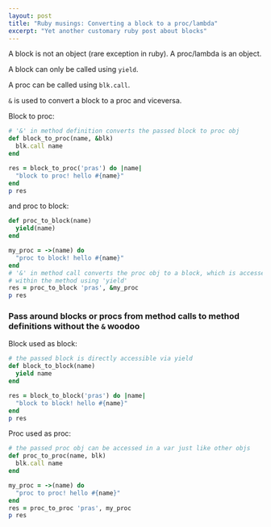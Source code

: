 ```yaml
---
layout: post
title: "Ruby musings: Converting a block to a proc/lambda"
excerpt: "Yet another customary ruby post about blocks"
---
```


A block is not an object (rare exception in ruby). A proc/lambda is an object.

A block can only be called using `yield`.

A proc can be called using `blk.call`.

`&` is used to convert a block to a proc and viceversa.

Block to proc:

```rb
# '&' in method definition converts the passed block to proc obj
def block_to_proc(name, &blk)
  blk.call name
end

res = block_to_proc('pras') do |name|
  "block to proc! hello #{name}"
end
p res
```

and proc to block:

```rb
def proc_to_block(name)
  yield(name)
end

my_proc = ->(name) do
  "proc to block! hello #{name}"
end
# '&' in method call converts the proc obj to a block, which is accessed
# within the method using 'yield'
res = proc_to_block 'pras', &my_proc
p res
```

### Pass around blocks or procs from method calls to method definitions without the `&` woodoo

Block used as block:

```rb
# the passed block is directly accessible via yield
def block_to_block(name)
  yield name
end

res = block_to_block('pras') do |name|
  "block to block! hello #{name}"
end
p res
```

Proc used as proc:

```rb
# the passed proc obj can be accessed in a var just like other objs
def proc_to_proc(name, blk)
  blk.call name
end

my_proc = ->(name) do
  "proc to proc! hello #{name}"
end
res = proc_to_proc 'pras', my_proc
p res

```
